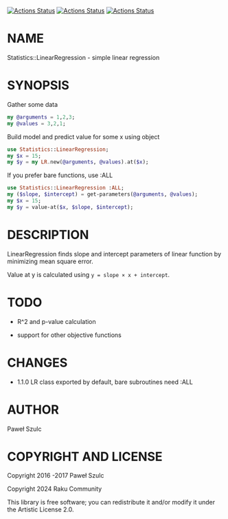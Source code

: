 [![Actions Status](https://github.com/raku-community-modules/Statistics-LinearRegression/actions/workflows/linux.yml/badge.svg)](https://github.com/raku-community-modules/Statistics-LinearRegression/actions) [![Actions Status](https://github.com/raku-community-modules/Statistics-LinearRegression/actions/workflows/macos.yml/badge.svg)](https://github.com/raku-community-modules/Statistics-LinearRegression/actions) [![Actions Status](https://github.com/raku-community-modules/Statistics-LinearRegression/actions/workflows/windows.yml/badge.svg)](https://github.com/raku-community-modules/Statistics-LinearRegression/actions)

NAME
====

Statistics::LinearRegression - simple linear regression

SYNOPSIS
========

Gather some data

```raku
my @arguments = 1,2,3;
my @values = 3,2,1;
```

Build model and predict value for some x using object

```raku
use Statistics::LinearRegression;
my $x = 15;
my $y = my LR.new(@arguments, @values).at($x);
```

If you prefer bare functions, use :ALL

```raku
use Statistics::LinearRegression :ALL;
my ($slope, $intercept) = get-parameters(@arguments, @values);
my $x = 15;
my $y = value-at($x, $slope, $intercept);
```

DESCRIPTION
===========

LinearRegression finds slope and intercept parameters of linear function by minimizing mean square error.

Value at y is calculated using `y = slope × x + intercept`.

TODO
====

  * R^2 and p-value calculation 

  * support for other objective functions

CHANGES
=======

  * 1.1.0 LR class exported by default, bare subroutines need :ALL

AUTHOR
======

Paweł Szulc

COPYRIGHT AND LICENSE
=====================

Copyright 2016 -2017 Paweł Szulc

Copyright 2024 Raku Community

This library is free software; you can redistribute it and/or modify it under the Artistic License 2.0.


